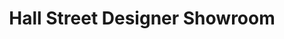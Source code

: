 ---
title: "Hall Street Designer Showroom"
url: /portland/hall-street-designer-showroom/
shop: interior decoration
---